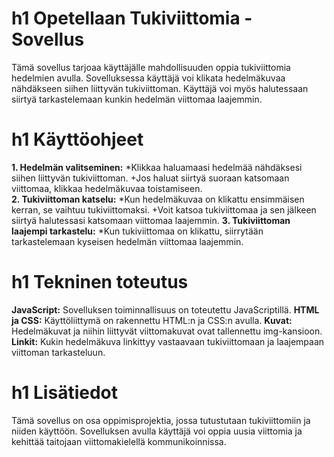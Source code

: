 # h1 Opetellaan Tukiviittomia - Sovellus

Tämä sovellus tarjoaa käyttäjälle mahdollisuuden oppia tukiviittomia hedelmien avulla. Sovelluksessa käyttäjä voi klikata hedelmäkuvaa nähdäkseen siihen liittyvän tukiviittoman. Käyttäjä voi myös halutessaan siirtyä tarkastelemaan kunkin hedelmän viittomaa laajemmin.

# h1 Käyttöohjeet

**1. Hedelmän valitseminen:**
    *Klikkaa haluamaasi hedelmää nähdäksesi siihen liittyvän tukiviittoman.
    +Jos haluat siirtyä suoraan katsomaan viittomaa, klikkaa hedelmäkuvaa toistamiseen.    
**2. Tukiviittoman katselu:**
    *Kun hedelmäkuvaa on klikattu ensimmäisen kerran, se vaihtuu tukiviittomaksi.
    +Voit katsoa tukiviittomaa ja sen jälkeen siirtyä halutessasi katsomaan viittomaa laajemmin.
**3. Tukiviittoman laajempi tarkastelu:**
    *Kun tukiviittomaa on klikattu, siirrytään tarkastelemaan kyseisen hedelmän viittomaa laajemmin.

# h1 Tekninen toteutus
**JavaScript:** Sovelluksen toiminnallisuus on toteutettu JavaScriptillä.
**HTML ja CSS:** Käyttöliittymä on rakennettu HTML:n ja CSS:n avulla.
**Kuvat:** Hedelmäkuvat ja niihin liittyvät viittomakuvat ovat tallennettu img-kansioon.
**Linkit:** Kukin hedelmäkuva linkittyy vastaavaan tukiviittomaan ja laajempaan viittoman tarkasteluun.

# h1 Lisätiedot
Tämä sovellus on osa oppimisprojektia, jossa tutustutaan tukiviittomiin ja niiden käyttöön. Sovelluksen avulla käyttäjä voi oppia uusia viittomia ja kehittää taitojaan viittomakielellä kommunikoinnissa.
